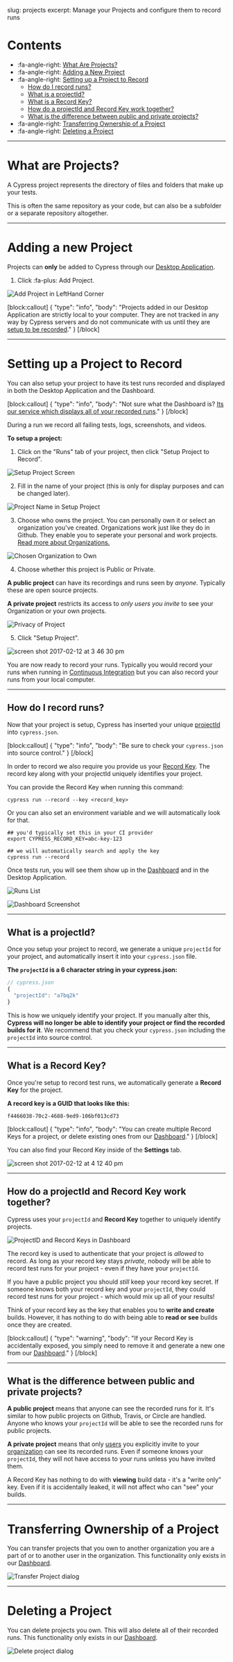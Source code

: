 slug: projects
excerpt: Manage your Projects and configure them to record runs

# Contents

- :fa-angle-right: [What Are Projects?](#what-are-projects-)
- :fa-angle-right: [Adding a New Project](#adding-a-new-project)
- :fa-angle-right: [Setting up a Project to Record](#setting-up-a-project-to-record)
  - [How do I record runs?](#how-do-i-record-runs-)
  - [What is a projectId?](#what-is-a-projectid-)
  - [What is a Record Key?](#what-is-a-record-key-)
  - [How do a projectId and Record Key work together?](#how-do-a-projectid-and-record-key-work-together-)
  - [What is the difference between public and private projects?](#what-is-the-difference-between-public-and-private-projects-)
- :fa-angle-right: [Transferring Ownership of a Project](#transferring-ownership-of-a-project)
- :fa-angle-right: [Deleting a Project](#deleting-a-project)

***

# What are Projects?

A Cypress project represents the directory of files and folders that make up your tests.

This is often the same repository as your code, but can also be a subfolder or a separate repository altogether.

***

# Adding a new Project

Projects can **only** be added to Cypress through our [Desktop Application](https://on.cypress.io/guides/installing-and-running).

1. Click :fa-plus: Add Project.

![Add Project in LeftHand Corner](https://cloud.githubusercontent.com/assets/1271364/22699969/fe44c2e4-ed26-11e6-83d0-9baa0f51b15e.png)

[block:callout]
{
  "type": "info",
  "body": "Projects added in our Desktop Application are strictly local to your computer. They are not tracked in any way by Cypress servers and do not communicate with us until they are [setup to be recorded](#recording-runs)."
}
[/block]

***

# Setting up a Project to Record

You can also setup your project to have its test runs recorded and displayed in both the Desktop Application and the Dashboard.

[block:callout]
{
  "type": "info",
  "body": "Not sure what the Dashboard is? [Its our service which displays all of your recorded runs](https://on.cypress.io/guides/dashboard-features)."
}
[/block]

During a run we record all failing tests, logs, screenshots, and videos.

**To setup a project:**

1. Click on the "Runs" tab of your project, then click "Setup Project to Record".

![Setup Project Screen](https://cloud.githubusercontent.com/assets/1271364/22803739/2d66f42a-eee4-11e6-9b84-bd2e73a523d0.png)

2. Fill in the name of your project (this is only for display purposes and can be changed later).

![Project Name in Setup Project](https://cloud.githubusercontent.com/assets/1271364/22700406/9b3bc416-ed28-11e6-995b-297350420cce.png)

3. Choose who owns the project. You can personally own it or select an organization you've created. Organizations work just like they do in Github. They enable you to seperate your personal and work projects. [Read more about Organizations.](https://on.cypress.io/guides/organizations)

![Chosen Organization to Own](https://cloud.githubusercontent.com/assets/1271364/22700579/26353ba6-ed29-11e6-9510-5b7bf4a1cdd2.png)

4. Choose whether this project is Public or Private.

  **A public project** can have its recordings and runs seen by *anyone*. Typically these are open source projects.

  **A private project** restricts its access to *only users you invite* to see your Organization or your own projects.

![Privacy of Project](https://cloud.githubusercontent.com/assets/1271364/22803847/95870626-eee4-11e6-9627-7c00e8b77519.png)

5. Click "Setup Project".

![screen shot 2017-02-12 at 3 46 30 pm](https://cloud.githubusercontent.com/assets/1268976/22866093/64a9fb4c-f13e-11e6-9ebe-980ec078ba4e.png)

You are now ready to record your runs. Typically you would record your runs when running in [Continuous Integration](https://on.cypress.io/guides/continuous-integration) but you can also record your runs from your local computer.

***

## How do I record runs?

Now that your project is setup, Cypress has inserted your unique [projectId](#what-is-a-projectid-) into `cypress.json`.

[block:callout]
{
  "type": "info",
  "body": "Be sure to check your `cypress.json` into source control."
}
[/block]

In order to record we also require you provide us your [Record Key](#what-is-a-record-key-). The record key along with your projectId uniquely identifies your project.

You can provide the Record Key when running this command:

```shell
cypress run --record --key <record_key>
```

Or you can also set an environment variable and we will automatically look for that.

```shell
## you'd typically set this in your CI provider
export CYPRESS_RECORD_KEY=abc-key-123

## we will automatically search and apply the key
cypress run --record
```

Once tests run, you will see them show up in the [Dashboard](https://on.cypress.io/dashboard) and in the Desktop Application.

![Runs List](https://cloud.githubusercontent.com/assets/1271364/22800330/ff6c9474-eed6-11e6-9a32-8360d64b1071.png)

![Dashboard Screenshot](https://cloud.githubusercontent.com/assets/1271364/22800284/d4dbe1d8-eed6-11e6-87ce-32474ea1000c.png)

***

## What is a projectId?

Once you setup your project to record, we generate a unique `projectId` for your project, and automatically insert it into your `cypress.json` file.

**The `projectId` is a 6 character string in your cypress.json:**

```javascript
// cypress.json
{
  "projectId": "a7bq2k"
}
```

This is how we uniquely identify your project. If you manually alter this, **Cypress will no longer be able to identify your project or find the recorded builds for it**. We recommend that you check your `cypress.json` including the `projectId` into source control.

***

## What is a Record Key?

Once you're setup to record test runs, we automatically generate a **Record Key** for the project.

**A record key is a GUID that looks like this:**

```shell
f4466038-70c2-4688-9ed9-106bf013cd73
```

[block:callout]
{
  "type": "info",
  "body": "You can create multiple Record Keys for a project, or delete existing ones from our [Dashboard](https://on.cypress.io/dashboard)."
}
[/block]

You can also find your Record Key inside of the **Settings** tab.


![screen shot 2017-02-12 at 4 12 40 pm](https://cloud.githubusercontent.com/assets/1268976/22866094/64aeeb3e-f13e-11e6-93f5-f7420892913f.png)

***

## How do a projectId and Record Key work together?

Cypress uses your `projectId` and **Record Key** together to uniquely identify projects.

![ProjectID and Record Keys in Dashboard](https://cloud.githubusercontent.com/assets/1271364/22804089/8498f1a2-eee5-11e6-8598-4e60b4b1fc0b.png)

The record key is used to authenticate that your project is *allowed* to record. As long as your record key stays *private*, nobody will be able to record test runs for your project - even if they have your `projectId`.

If you have a public project you should *still* keep your record key secret. If someone knows both your record key and your `projectId`, they could record test runs for your project - which would mix up all of your results!

Think of your record key as the key that enables you to **write and create** builds. However, it has nothing to do with being able to **read or see** builds once they are created.

[block:callout]
{
  "type": "warning",
  "body": "If your Record Key is accidentally exposed, you simply need to remove it and generate a new one from our [Dashboard](https://on.cypress.io/dashboard)."
}
[/block]

***

## What is the difference between public and private projects?

**A public project** means that anyone can see the recorded runs for it. It's similar to how public projects on Github, Travis, or Circle are handled. Anyone who knows your `projectId` will be able to see the recorded runs for public projects.

**A private project** means that only [users](https://on.cypress.io/guides/organizations#inviting-users) you explicitly invite to your [organization](https://on.cypress.io/guides/organizations) can see its recorded runs. Even if someone knows your `projectId`, they will not have access to your runs unless you have invited them.

A Record Key has nothing to do with **viewing** build data - it's a "write only" key. Even if it is accidentally leaked, it will not affect who can "see" your builds.

***

# Transferring Ownership of a Project

You can transfer projects that you own to another organization you are a part of or to another user in the organization. This functionality only exists in our [Dashboard](https://on.cypress.io/dashboard).

![Transfer Project dialog](https://cloud.githubusercontent.com/assets/1271364/22708695/440f4e5c-ed45-11e6-9a98-8f91b67871a3.png)

***

# Deleting a Project

You can delete projects you own. This will also delete all of their recorded runs. This functionality only exists in our [Dashboard](https://on.cypress.io/dashboard).

![Delete project dialog](https://cloud.githubusercontent.com/assets/1271364/22708770/89f3080a-ed45-11e6-820e-7a8880fb0c20.png)
